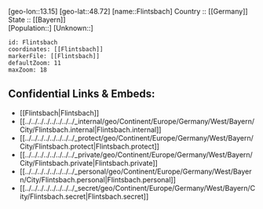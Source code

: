 ﻿---
location: [48.72,13.15] 
mapzoom: [7,12] 
mapmarker: city 
type: City
tags:
- geo/City


SpocWebEntityId: 30190
isDeleted: false
confidential: public

---
[geo-lon::13.15] 
[geo-lat::48.72] 
[name::Flintsbach] 
Country :: [[Germany]]  
State :: [[Bayern]]  
[Population::] 
[Unknown::] 


```leaflet
id: Flintsbach
coordinates: [[Flintsbach]] 
markerFile: [[Flintsbach]] 
defaultZoom: 11 
maxZoom: 18
```


## Confidential Links & Embeds: 
- [[Flintsbach|Flintsbach]]  
- [[../../../../../../../../_internal/geo/Continent/Europe/Germany/West/Bayern/City/Flintsbach.internal|Flintsbach.internal]] 
- [[../../../../../../../../_protect/geo/Continent/Europe/Germany/West/Bayern/City/Flintsbach.protect|Flintsbach.protect]] 
- [[../../../../../../../../_private/geo/Continent/Europe/Germany/West/Bayern/City/Flintsbach.private|Flintsbach.private]] 
- [[../../../../../../../../_personal/geo/Continent/Europe/Germany/West/Bayern/City/Flintsbach.personal|Flintsbach.personal]] 
- [[../../../../../../../../_secret/geo/Continent/Europe/Germany/West/Bayern/City/Flintsbach.secret|Flintsbach.secret]] 

